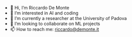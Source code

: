 - 👋 Hi, I’m Riccardo De Monte
- 👀 I’m interested in AI and coding
- 🌱 I’m currently a researcher at the University of Padova
- 💞️ I’m looking to collaborate on ML projects
- 📫 How to reach me: riccardo@demonte.it

<!---
riccardodmts/riccardodmts is a ✨ special ✨ repository because its `README.md` (this file) appears on your GitHub profile.
You can click the Preview link to take a look at your changes.
--->
